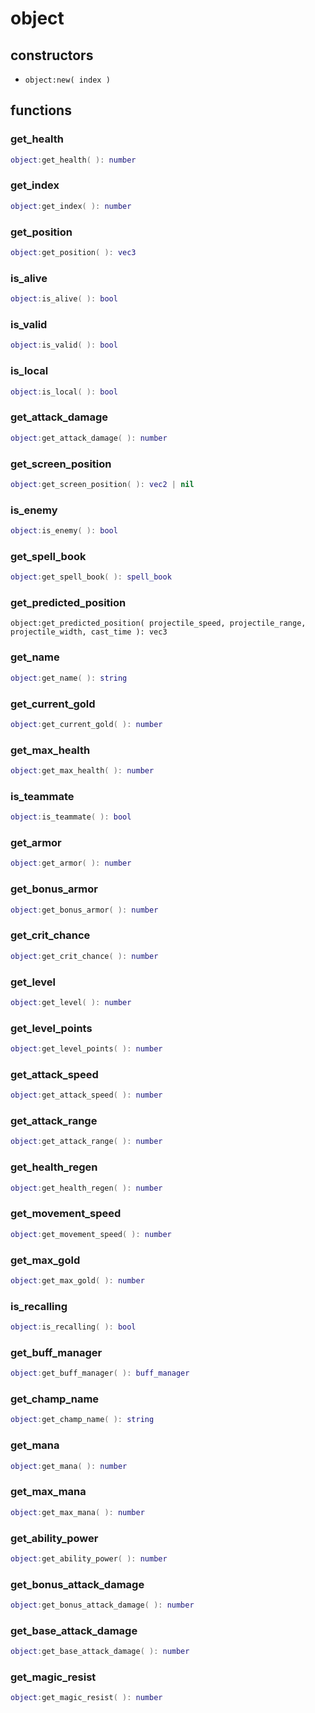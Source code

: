 # object

## constructors

* `object:new( index )`

## functions

### get\_health

```lua
object:get_health( ): number
```

### get\_index

```lua
object:get_index( ): number
```

### get\_position

```lua
object:get_position( ): vec3
```

### is\_alive

```lua
object:is_alive( ): bool
```

### is\_valid

```lua
object:is_valid( ): bool
```

### is\_local

```lua
object:is_local( ): bool
```

### get\_attack\_damage

```lua
object:get_attack_damage( ): number
```

### get\_screen\_position

```lua
object:get_screen_position( ): vec2 | nil
```

### is\_enemy

```lua
object:is_enemy( ): bool
```

### get\_spell\_book

```lua
object:get_spell_book( ): spell_book
```

### get\_predicted\_position

```text
object:get_predicted_position( projectile_speed, projectile_range, projectile_width, cast_time ): vec3
```

### get\_name

```lua
object:get_name( ): string
```

### get\_current\_gold

```lua
object:get_current_gold( ): number
```

### get\_max\_health

```lua
object:get_max_health( ): number
```

### is\_teammate

```lua
object:is_teammate( ): bool
```

### get\_armor

```lua
object:get_armor( ): number
```

### get\_bonus\_armor

```lua
object:get_bonus_armor( ): number
```

### get\_crit\_chance

```lua
object:get_crit_chance( ): number
```

### get\_level

```lua
object:get_level( ): number
```

### get\_level\_points

```lua
object:get_level_points( ): number
```

### get\_attack\_speed

```lua
object:get_attack_speed( ): number
```

### get\_attack\_range

```lua
object:get_attack_range( ): number
```

### get\_health\_regen

```lua
object:get_health_regen( ): number
```

### get\_movement\_speed

```lua
object:get_movement_speed( ): number
```

### get\_max\_gold

```lua
object:get_max_gold( ): number
```

### is\_recalling

```lua
object:is_recalling( ): bool
```

### get\_buff\_manager

```lua
object:get_buff_manager( ): buff_manager
```

### get\_champ\_name

```lua
object:get_champ_name( ): string
```

### get\_mana

```lua
object:get_mana( ): number
```

### get\_max\_mana

```lua
object:get_max_mana( ): number
```

### get\_ability\_power

```lua
object:get_ability_power( ): number
```

### get\_bonus\_attack\_damage

```lua
object:get_bonus_attack_damage( ): number
```

### get\_base\_attack\_damage

```lua
object:get_base_attack_damage( ): number
```

### get\_magic\_resist

```lua
object:get_magic_resist( ): number
```

